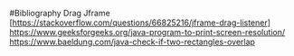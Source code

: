 #Bibliography
Drag Jframe [https://stackoverflow.com/questions/66825216/jframe-drag-listener]
https://www.geeksforgeeks.org/java-program-to-print-screen-resolution/
https://www.baeldung.com/java-check-if-two-rectangles-overlap